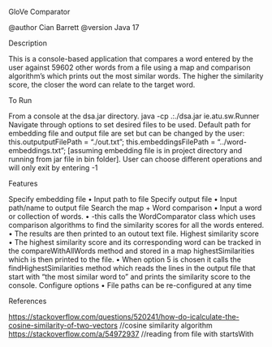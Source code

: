 GloVe Comparator

@author Cian Barrett 
@version Java 17

Description

This is a console-based application that compares a word entered by the
user against 59602 other words from a file using a map and comparison
algorithm’s which prints out the most similar words. The higher the
similarity score, the closer the word can relate to the target word.

To Run

From a console at the dsa.jar directory.
java -cp .:./dsa.jar ie.atu.sw.Runner
Navigate through options to set desired files to be used.
Default path for embedding file and output file are set but can be changed
by the user:
this.outputputFilePath = “./out.txt”;
this.embeddingsFilePath = “../word-embeddings.txt”; [assuming embedding
file is in project directory and running from jar file in bin folder].
User can choose different operations and will only exit by entering -1

Features

Specify embedding file
• Input path to file
Specify output file
• Input path/name to output file
Search the map + Word comparison
• Input a word or collection of words.
• -this calls the WordComparator class which uses comparison
algorithms to find the similarity scores for all the words entered.
• The results are then printed to an outout text file.
Highest similarity score
• The highest similarity score and its corresponding word can be
tracked in the compareWithAllWords method and stored in a map
highestSimilarities which is then printed to the file.
• When option 5 is chosen it calls the findHighestSimilarities method
which reads the lines in the output file that start with “the most
similar word to” and prints the similarity score to the console.
Configure options
• File paths can be re-configured at any time

References

https://stackoverflow.com/questions/520241/how-do-icalculate-the-cosine-similarity-of-two-vectors //cosine
similarity algorithm
https://stackoverflow.com/a/54972937 //reading from file
with startsWith

